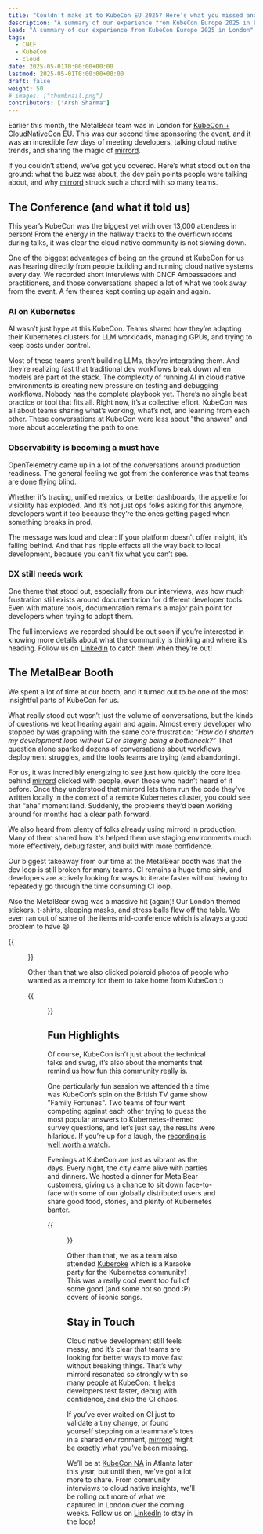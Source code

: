 ```yaml
---
title: "Couldn’t make it to KubeCon EU 2025? Here’s what you missed and why it matters"
description: "A summary of our experience from KubeCon Europe 2025 in London"
lead: "A summary of our experience from KubeCon Europe 2025 in London"
tags:
  - CNCF
  - KubeCon
  - cloud
date: 2025-05-01T0:00:00+00:00
lastmod: 2025-05-01T0:00:00+00:00
draft: false
weight: 50
# images: ["thumbnail.png"]
contributors: ["Arsh Sharma"]
---
```


Earlier this month, the MetalBear team was in London for [KubeCon + CloudNativeCon EU](https://events.linuxfoundation.org/kubecon-cloudnativecon-europe/). This was our second time sponsoring the event, and it was an incredible few days of meeting developers, talking cloud native trends, and sharing the magic of [mirrord](https://metalbear.com/mirrord/?utm_source=blog&utm_medium=blog&utm_campaign=kubecon_london_blog).

If you couldn’t attend, we’ve got you covered. Here’s what stood out on the ground: what the buzz was about, the dev pain points people were talking about, and why [mirrord](https://metalbear.com/mirrord/product/?utm_source=blog&utm_medium=blog&utm_campaign=kubecon_london_blog) struck such a chord with so many teams.

## The Conference (and what it told us)

This year’s KubeCon was the biggest yet with over 13,000 attendees in person! From the energy in the hallway tracks to the overflown rooms during talks, it was clear the cloud native community is not slowing down.

One of the biggest advantages of being on the ground at KubeCon for us was hearing directly from people building and running cloud native systems every day. We recorded short interviews with CNCF Ambassadors and practitioners, and those conversations shaped a lot of what we took away from the event. A few themes kept coming up again and again.

### AI on Kubernetes

AI wasn’t just hype at this KubeCon. Teams shared how they’re adapting their Kubernetes clusters for LLM workloads, managing GPUs, and trying to keep costs under control.

Most of these teams aren’t building LLMs, they’re integrating them. And they’re realizing fast that traditional dev workflows break down when models are part of the stack. The complexity of running AI in cloud native environments is creating new pressure on testing and debugging workflows. Nobody has the complete playbook yet. There’s no single best practice or tool that fits all. Right now, it’s a collective effort. KubeCon was all about teams sharing what’s working, what’s not, and learning from each other. These conversations at KubeCon were less about "the answer" and more about accelerating the path to one.

### Observability is becoming a must have

OpenTelemetry came up in a lot of the conversations around production readiness. The general feeling we got from the conference was that teams are done flying blind.

Whether it’s tracing, unified metrics, or better dashboards, the appetite for visibility has exploded. And it’s not just ops folks asking for this anymore, developers want it too because they’re the ones getting paged when something breaks in prod.

The message was loud and clear: If your platform doesn’t offer insight, it’s falling behind. And that has ripple effects all the way back to local development, because you can’t fix what you can’t see.

### DX still needs work

One theme that stood out, especially from our interviews, was how much frustration still exists around documentation for different developer tools. Even with mature tools, documentation remains a major pain point for developers when trying to adopt them.

The full interviews we recorded should be out soon if you’re interested in knowing more details about what the community is thinking and where it’s heading. Follow us on [LinkedIn](https://www.linkedin.com/company/metalbearco/) to catch them when they’re out!

## The MetalBear Booth

We spent a lot of time at our booth, and it turned out to be one of the most insightful parts of KubeCon for us. 

What really stood out wasn’t just the volume of conversations, but the kinds of questions we kept hearing again and again. Almost every developer who stopped by was grappling with the same core frustration: *“How do I shorten my development loop without CI or staging being a bottleneck?”* That question alone sparked dozens of conversations about workflows, deployment struggles, and the tools teams are trying (and abandoning).

For us, it was incredibly energizing to see just how quickly the core idea behind [mirrord](https://metalbear.com/mirrord/?utm_source=blog&utm_medium=blog&utm_campaign=kubecon_london_blog) clicked with people, even those who hadn’t heard of it before. Once they understood that mirrord lets them run the code they’ve written locally in the context of a remote Kubernetes cluster, you could see that “aha” moment land. Suddenly, the problems they’d been working around for months had a clear path forward.

We also heard from plenty of folks already using mirrord in production. Many of them shared how it's helped them use staging environments much more effectively, debug faster, and build with more confidence. 

Our biggest takeaway from our time at the MetalBear booth was that the dev loop is still broken for many teams. CI remains a huge time sink, and developers are actively looking for ways to iterate faster without having to repeatedly go through the time consuming CI loop.

Also the MetalBear swag was a massive hit (again)! Our London themed stickers, t-shirts, sleeping masks, and stress balls flew off the table. We even ran out of some of the items mid-conference which is always a good problem to have 😄

{{<figure src="stickers-mirrord.jpg" alt="MetalBear stickers at KubeCon" height="100%" width="100%">}}


<!-- ![MetalBear stickers at KubeCon](./stickers-mirrord.jpg) -->

Other than that we also clicked polaroid photos of people who wanted as a memory for them to take home from KubeCon :)

{{<figure src="priase-for-swag.png" alt="Praise for MetalBear swag" height="100%" width="100%">}}

<!-- ![Praise for MetalBear swag](./priase-for-swag.png) -->

## Fun Highlights

Of course, KubeCon isn’t just about the technical talks and swag, it’s also about the moments that remind us how fun this community really is.

One particularly fun session we attended this time was KubeCon’s spin on the British TV game show "Family Fortunes". Two teams of four went competing against each other trying to guess the most popular answers to Kubernetes-themed survey questions, and let’s just say, the results were hilarious. If you’re up for a laugh, the [recording is well worth a watch](https://www.youtube.com/watch?v=2-fSMpCSYnw).

Evenings at KubeCon are just as vibrant as the days. Every night, the city came alive with parties and dinners. We hosted a dinner for MetalBear customers, giving us a chance to sit down face-to-face with some of our globally distributed users and share good food, stories, and plenty of Kubernetes banter.

{{<figure src="dinner.jpg" alt="MetalBear dinner" height="100%" width="100%">}}

<!-- ![dinner](./dinner.jpg) -->

Other than that, we as a team also attended [Kuberoke](https://kuberoke.love/) which is a Karaoke party for the Kubernetes community! This was a really cool event too full of some good (and some not so good :P) covers of iconic songs.

## Stay in Touch

Cloud native development still feels messy, and it’s clear that teams are looking for better ways to move fast without breaking things. That’s why mirrord resonated so strongly with so many people at KubeCon: it helps developers test faster, debug with confidence, and skip the CI chaos.

If you’ve ever waited on CI just to validate a tiny change, or found yourself stepping on a teammate’s toes in a shared environment, [mirrord](https://metalbear.com/mirrord/?utm_source=blog&utm_medium=blog&utm_campaign=kubecon_london_blog) might be exactly what you’ve been missing.

We’ll be at [KubeCon NA](https://events.linuxfoundation.org/kubecon-cloudnativecon-north-america/) in Atlanta later this year, but until then, we’ve got a lot more to share. From community interviews to cloud native insights, we’ll be rolling out more of what we captured in London over the coming weeks. Follow us on [LinkedIn](https://www.linkedin.com/company/metalbearco/) to stay in the loop!